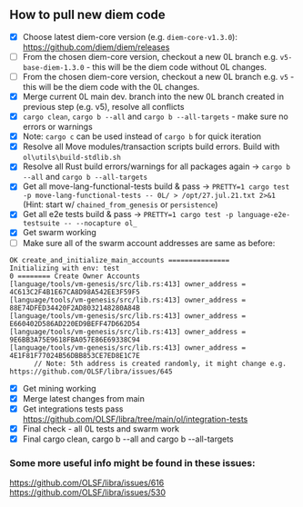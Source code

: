 
## How to pull new diem code

- [x] Choose latest diem-core version (e.g. `diem-core-v1.3.0`): https://github.com/diem/diem/releases 
- [ ] From the chosen diem-core version, checkout a new 0L branch e.g. `v5-base-diem-1.3.0` - this will be the diem code without 0L changes.
- [ ] From the chosen diem-core version, checkout a new 0L branch e.g. `v5` - this will be the diem code with the 0L changes.
- [x] Merge current 0L main dev. branch into the new 0L branch created in previous step (e.g. v5), resolve all conflicts
- [x] `cargo clean`, `cargo b --all` and `cargo b --all-targets` - make sure no errors or warnings
- [x] Note: `cargo c` can be used instead of `cargo b` for quick iteration
- [x] Resolve all Move modules/transaction scripts build errors. Build with `ol\utils\build-stdlib.sh`
- [x] Resolve all Rust build errors/warnings for all packages again ->  `cargo b --all` and `cargo b --all-targets`
- [x] Get all move-lang-functional-tests build & pass -> `PRETTY=1 cargo test -p move-lang-functional-tests -- 0L/ > /opt/27.jul.21.txt 2>&1` (Hint: start w/ `chained_from_genesis` or `persistence`)
- [x] Get all e2e tests build & pass -> `PRETTY=1 cargo test -p language-e2e-testsuite -- --nocapture ol_`
- [x] Get swarm working
- [ ] Make sure all of the swarm account addresses are same as before:  
```
OK create_and_initialize_main_accounts =============== 
Initializing with env: test
0 ======== Create Owner Accounts
[language/tools/vm-genesis/src/lib.rs:413] owner_address = 4C613C2F4B1E67CA8D98A542EE3F59F5
[language/tools/vm-genesis/src/lib.rs:413] owner_address = 88E74DFED34420F2AD8032148280A84B
[language/tools/vm-genesis/src/lib.rs:413] owner_address = E660402D586AD220ED9BEFF47D662D54
[language/tools/vm-genesis/src/lib.rs:413] owner_address = 9E6BB3A75E9618FBA057E86E69338C94
[language/tools/vm-genesis/src/lib.rs:413] owner_address = 4E1F81F77024B56DBB853CE7ED8E1C7E
      // Note: 5th address is created randomly, it might change e.g. https://github.com/OLSF/libra/issues/645
```
- [x] Get mining working
- [x] Merge latest changes from main
- [x] Get integrations tests pass https://github.com/OLSF/libra/tree/main/ol/integration-tests
- [x] Final check - all 0L tests and swarm work
- [x] Final cargo clean, cargo b --all and cargo b --all-targets

### Some more useful info might be found in these issues:  
https://github.com/OLSF/libra/issues/616  
https://github.com/OLSF/libra/issues/530  

